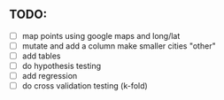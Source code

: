 ## TODO: 
- [ ] map points using google maps and long/lat
- [ ] mutate and add a column make smaller cities "other"
- [ ] add tables 
- [ ] do hypothesis testing
- [ ] add regression
- [ ] do cross validation testing (k-fold)